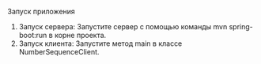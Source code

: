 Запуск приложения
1. Запуск сервера: Запустите сервер с помощью команды mvn spring-boot:run в корне проекта.
2. Запуск клиента: Запустите метод main в классе NumberSequenceClient.
